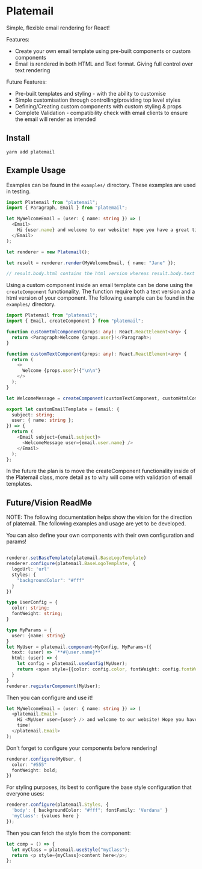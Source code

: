 # Platemail

Simple, flexible email rendering for React!

Features:

- Create your own email template using pre-built components or custom components
- Email is rendered in both HTML and Text format. Giving full control over text rendering

Future Features:

- Pre-built templates and styling - with the ability to customise
- Simple customisation through controlling/providing top level styles
- Defining/Creating custom components with custom styling & props
- Complete Validation - compatibility check with email clients to ensure the email will render as intended

## Install

`yarn add platemail`

## Example Usage

Examples can be found in the `examples/` directory. These examples are used in testing.

```typescript
import Platemail from "platemail";
import { Paragraph, Email } from "platemail";

let MyWelcomeEmail = (user: { name: string }) => (
  <Email>
    Hi {user.name} and welcome to our website! Hope you have a great time!
  </Email>
);

let renderer = new Platemail();

let result = renderer.render(MyWelcomeEmail, { name: "Jane" });

// result.body.html contains the html version whereas result.body.text
```

Using a custom component inside an email template can be done using the `createComponent` functionality. The function require both a text version and a html version of your component. The following example can be found in the `examples/` directory.

```typescript
import Platemail from "platemail";
import { Email, createComponent } from "platemail";

function customHtmlComponent(props: any): React.ReactElement<any> {
  return <Paragraph>Welcome {props.user}!</Paragraph>;
}

function customTextComponent(props: any): React.ReactElement<any> {
  return (
    <>
      Welcome {props.user}!{"\n\n"}
    </>
  );
}

let WelcomeMessage = createComponent(customTextComponent, customHtmlComponent);

export let customEmailTemplate = (email: {
  subject: string;
  user: { name: string };
}) => {
  return (
    <Email subject={email.subject}>
      <WelcomeMessage user={email.user.name} />
    </Email>
  );
};
```

In the future the plan is to move the createComponent functionality inside of the Platemail class, more detail as to why will come with validation of email templates.

## Future/Vision ReadMe

NOTE: The following documentation helps show the vision for the direction of platemail. The following examples and usage are yet to be developed.

You can also define your own components with their own configuration and params!

```typescript

renderer.setBaseTemplate(platemail.BaseLogoTemplate)
renderer.configure(platemail.BaseLogoTemplate, {
  logoUrl: 'url'
  styles: {
    "backgroundColor": "#fff"
  }
})

type UserConfig = {
  color: string;
  fontWeight: string;
}

type MyParams = {
  user: {name: string}
}
let MyUser = platemail.component<MyConfig, MyParams>({
  text: (user) => `**#{user.name}**`
  html: (user) => {
    let config = platemail.useConfig(MyUser);
    return <span style={{color: config.color, fontWeight: config.fontWeight}}>{user.name}</span>
  }
}
renderer.registerComponent(MyUser);
```

Then you can configure and use it!

```typescript
let MyWelcomeEmail = (user: { name: string }) => (
  <platemail.Email>
    Hi <MyUser user={user} /> and welcome to our website! Hope you have a great
    time!
  </platemail.Email>
);
```

Don't forget to configure your components before rendering!

```typescript
renderer.configure(MyUser, {
  color: "#555"
  fontWeight: bold;
})
```

For styling purposes, its best to configure the base style configuration that everyone uses:

```typescript
renderer.configure(platemail.Styles, {
  'body': { backgroundColor: "#fff"; fontFamily: 'Verdana' }
  'myClass': {values here }
});
```

Then you can fetch the style from the component:

```typescript
let comp = () => {
  let myClass = platemail.useStyle("myClass");
  return <p style={myClass}>content here</p>;
};
```
